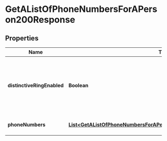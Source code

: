 

# GetAListOfPhoneNumbersForAPerson200Response


## Properties

| Name | Type | Description | Notes |
|------------ | ------------- | ------------- | -------------|
|**distinctiveRingEnabled** | **Boolean** | Enable/disable a distinctive ring pattern that identifies calls coming from a specific phone number. |  [optional] |
|**phoneNumbers** | [**List&lt;GetAListOfPhoneNumbersForAPerson200ResponsePhoneNumbersInner&gt;**](GetAListOfPhoneNumbersForAPerson200ResponsePhoneNumbersInner.md) | Information about the number. |  |



